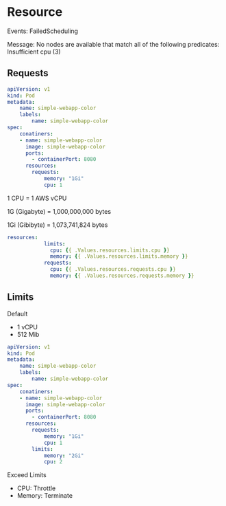 # Resource

Events:
FailedScheduling

Message:
No nodes are available that match all of the following predicates: Insufficient cpu (3)

## Requests

```yaml
apiVersion: v1
kind: Pod
metadata:
    name: simple-webapp-color
    labels:
        name: simple-webapp-color
spec:
    conatiners:
    - name: simple-webapp-color
      image: simple-webapp-color
      ports:
        - containerPort: 8080
      resources:
        requests:
            memory: "1Gi"
            cpu: 1
```

1 CPU = 1 AWS vCPU

1G (Gigabyte) = 1,000,000,000 bytes

1Gi (Gibibyte) = 1,073,741,824 bytes

```yaml
resources:
            limits:
              cpu: {{ .Values.resources.limits.cpu }}
              memory: {{ .Values.resources.limits.memory }}
            requests:
              cpu: {{ .Values.resources.requests.cpu }}
              memory: {{ .Values.resources.requests.memory }}
```

## Limits

Default

* 1 vCPU
* 512 Mib

```yaml
apiVersion: v1
kind: Pod
metadata:
    name: simple-webapp-color
    labels:
        name: simple-webapp-color
spec:
    conatiners:
    - name: simple-webapp-color
      image: simple-webapp-color
      ports:
        - containerPort: 8080
      resources:
        requests:
            memory: "1Gi"
            cpu: 1
        limits:
            memory: "2Gi"
            cpu: 2
```

Exceed Limits

* CPU: Throttle
* Memory: Terminate